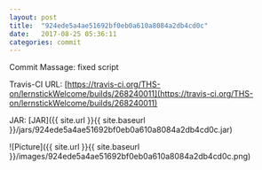 ```yaml
---
layout: post
title:  "924ede5a4ae51692bf0eb0a610a8084a2db4cd0c"
date:   2017-08-25 05:36:11
categories: commit
---
```


Commit Massage: fixed script  

Travis-CI URL: [https://travis-ci.org/THS-on/lernstickWelcome/builds/268240011](https://travis-ci.org/THS-on/lernstickWelcome/builds/268240011)

JAR: [JAR]({{ site.url }}{{ site.baseurl }}/jars/924ede5a4ae51692bf0eb0a610a8084a2db4cd0c.jar)

![Picture]({{ site.url }}{{ site.baseurl }}/images/924ede5a4ae51692bf0eb0a610a8084a2db4cd0c.png)

